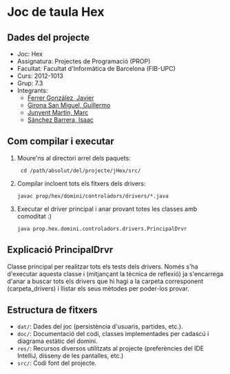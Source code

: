 Joc de taula Hex
========

Dades del projecte
--------

* Joc:			Hex
* Assignatura:	Projectes de Programació (PROP)
* Facultat: 	Facultat d'Informàtica de Barcelona (FIB-UPC)
* Curs:			2012-1013
* Grup: 		7.3
* Integrants:
  * [Ferrer González, Javier](mailto:javier.ferrer.gonzalez@est.fib.upc.edu)
  * [Girona San Miguel, Guillermo](mailto:guillermo.girona@est.fib.upc.edu)
  * [Junyent Martín, Marc](mailto:marc.junyent@est.fib.upc.edu)
  * [Sánchez Barrera, Isaac](mailto:isaac.sanchez.barrera@est.fib.upc.edu)


Com compilar i executar
--------

1. Moure'ns al directori arrel dels paquets:

   `` cd /path/absolut/del/projecte/jHex/src/``
2. Compilar incloent tots els fitxers dels drivers:

    ``javac prop/hex/domini/controladors/drivers/*.java``
3. Executar el driver principal i anar provant totes les classes amb comoditat :)

    ``java prop.hex.domini.controladors.drivers.PrincipalDrvr``

Explicació PrincipalDrvr
--------

Classe principal per realitzar tots els tests dels drivers.
Només s'ha d'executar aquesta classe i (mitjançant la tècnica de reflexió) ja s'encarrega d'anar a buscar tots els
drivers que hi hagi a la carpeta corresponent (carpeta_drivers) i llistar els seus mètodes per poder-los provar.

Estructura de fitxers
--------

* ``dat/``:		Dades del joc (persistència d'usuaris, partides, etc.).
* ``doc/``:		Documentació del codi, classes implementades per cadascú i diagrama estàtic del domini.
* ``res/``:		Recursos diversos utilitzats al projecte (preferències del IDE IntelliJ, disseny de les pantalles, etc.)
* ``src/``:		Codi font del projecte.
